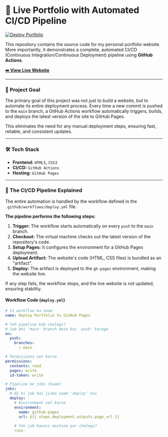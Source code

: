 # 🚀 Live Portfolio with Automated CI/CD Pipeline

[![Deploy Portfolio](https://github.com/KunalSingh005/portfolio-website-cicd/actions/workflows/deploy.yml/badge.svg)](https://github.com/KunalSingh005/portfolio-website-cicd/actions)

This repository contains the source code for my personal portfolio website. More importantly, it demonstrates a complete, automated CI/CD (Continuous Integration/Continuous Deployment) pipeline using **GitHub Actions**.

**[➡️ View Live Website](https://kunalsingh005.github.io/Portfolio/)**

---

### 🎯 Project Goal

The primary goal of this project was not just to build a website, but to automate its entire deployment process. Every time a new commit is pushed to the `main` branch, a GitHub Actions workflow automatically triggers, builds, and deploys the latest version of the site to GitHub Pages.

This eliminates the need for any manual deployment steps, ensuring fast, reliable, and consistent updates.

---

### 🛠️ Tech Stack

* **Frontend:** `HTML5`, `CSS3`
* **CI/CD:** `GitHub Actions`
* **Hosting:** `GitHub Pages`

---

### 🔁 The CI/CD Pipeline Explained

The entire automation is handled by the workflow defined in the `.github/workflows/deploy.yml` file.

**The pipeline performs the following steps:**

1.  **Trigger:** The workflow starts automatically on every `push` to the `main` branch.
2.  **Checkout:** The virtual machine checks out the latest version of the repository's code.
3.  **Setup Pages:** It configures the environment for a GitHub Pages deployment.
4.  **Upload Artifact:** The website's code (HTML, CSS files) is bundled as an "artifact".
5.  **Deploy:** The artifact is deployed to the `gh-pages` environment, making the website live.

If any step fails, the workflow stops, and the live website is not updated, ensuring stability.

#### **Workflow Code (`deploy.yml`)**

```yml
# Is workflow ka naam
name: Deploy Portfolio to GitHub Pages

# Yeh pipeline kab chalegi?
# Jab bhi 'main' branch mein koi 'push' karega
on:
  push:
    branches:
      - main

# Permissions set karna
permissions:
  contents: read
  pages: write
  id-token: write

# Pipeline ke jobs (kaam)
jobs:
  # Ek hi job hai jiska naam 'deploy' hai
  deploy:
    # Environment set karna
    environment:
      name: github-pages
      url: ${{ steps.deployment.outputs.page_url }}
    
    # Yeh job kaunsi machine par chalegi?
    runs-
